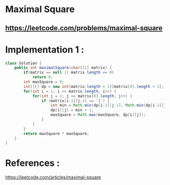 # Maximal Square
## https://leetcode.com/problems/maximal-square

# Implementation 1 :

```java
class Solution {
    public int maximalSquare(char[][] matrix) {
        if(matrix == null || matrix.length == 0)
            return 0;
        int maxSquare = 0;
        int[][] dp = new int[matrix.length + 1][matrix[0].length + 1];
        for(int i = 1; i <= matrix.length; i++) {
            for(int j = 1; j <= matrix[0].length; j++) {
                if (matrix[i-1][j-1] == '1') {
                    int min = Math.min(dp[i-1][j-1], Math.min(dp[i-1][j], dp[i][j-1]));
                    dp[i][j] = min + 1;
                    maxSquare = Math.max(maxSquare, dp[i][j]);
                }
            }
        }
        return maxSquare * maxSquare;
    }
}
```


# References :
https://leetcode.com/articles/maximal-square
